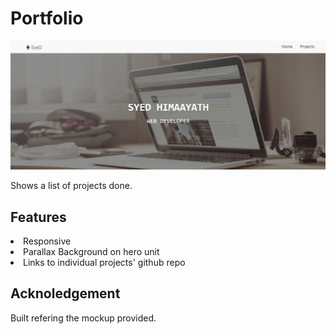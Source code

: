 # Portfolio

<img src="https://raw.githubusercontent.com/SyedHimaayath/portfolio/master/img/site.JPG">

Shows a list of  projects done.

## Features

<li>Responsive</li>
<li>Parallax Background on hero unit</li>
<li>Links to individual projects' github repo</li>

## Acknoledgement

<label>Built refering the mockup provided.</label>
